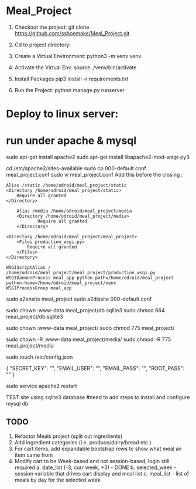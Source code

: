 # Meal_Project

1. Checkout the project:
  git clone https://github.com/sshoemake/Meal_Project.git

2. Cd to project directory:

3. Create a Virtual Environment:
  python3 -m venv venv

4. Activate the Virtual Env.
  source ./venv/bin/activate

5. Install Packages
  pip3 install -r requirements.txt

6. Run the Project:
  python manage.py runserver

# Deploy to linux server:
# run under apache & mysql

sudo apt-get install apache2
sudo apt-get install libapache2-mod-wsgi-py3

cd /etc/apache2/sites-available
sudo cp 000-default.conf meal_project.conf
sudo vi meal_project.conf
Add this before the closing </VirtualHost>:

	Alias /static /home/odroid/meal_project/static
	<Directory /home/odroid/meal_project/static>
		Require all granted
	</Directory>

        Alias /media /home/odroid/meal_project/media
        <Directory /home/odroid/meal_project/media>
                Require all granted
        </Directory>

	<Directory /home/odroid/meal_project/meal_project>
		<Files production_wsgi.py>
			Require all granted
		</Files>
	</Directory>

	WSGIScriptAlias / /home/odroid/meal_project/meal_project/production_wsgi.py
	WSGIDaemonProcess meal_app python-path=/home/odroid/meal_project python-home=/home/odroid/meal_project/venv
	WSGIProcessGroup meal_app

sudo a2ensite meal_project
sudo a2dissite 000-default.conf

sudo chown :www-data meal_project/db.sqlite3
sudo chmod 664 meal_project/db.sqlite3

sudo chown :www-data meal_project/
sudo chmod 775 meal_project/

sudo chown -R :www-data meal_project/media/
sudo chmod -R 775 meal_project/media

sudo touch /etc/config.json

  {
    "SECRET_KEY": "",
    "EMAIL_USER": "",
    "EMAIL_PASS": "",
    "ROOT_PASS": ""
  }

sudo service apache2 restart

TEST site using sqlite3 database
#need to add steps to install and configure mysql db


## TODO
1. Refactor Meals project (split out ingredients)
2. Add ingredient categories (i.e. produce/dairy/bread etc.)
3. For cart items, add expandable bootstrap rows to show what meal an item came from
4. Modify cart to be Week-based and not session-based, login still required
    a. date_list (-3, curr week, +3) - DONE
    b. selected_week - session variable that drives cart display and meal list
    c. meal_list - list of meals by day for the selected week
